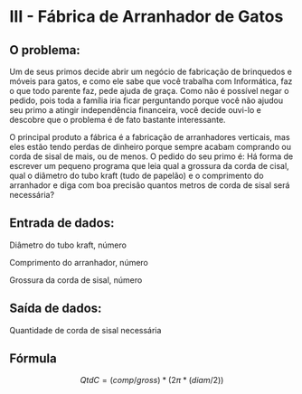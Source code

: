# III - Fábrica de Arranhador de Gatos

## O problema:

Um de seus primos decide abrir um negócio de fabricação de brinquedos e móveis para gatos, e como ele sabe que você trabalha com Informática, faz o que todo parente faz, pede ajuda de graça. Como não é possível negar o pedido, pois toda a família iria ficar perguntando porque você não ajudou seu primo a atingir independência financeira, você decide ouvi-lo e descobre que o problema é de fato bastante interessante.

O principal produto a fábrica é a fabricação de arranhadores verticais, mas eles estão tendo perdas de dinheiro porque sempre acabam comprando ou corda de sisal de mais, ou de menos. O pedido do seu primo é: Há forma de escrever um pequeno programa que leia qual a grossura da corda de cisal, qual o diâmetro do tubo kraft (tudo de papelão) e o comprimento do arranhador e diga com boa precisão quantos metros de corda de sisal será necessária?

## Entrada de dados:

Diâmetro do tubo kraft, número

Comprimento do arranhador, número

Grossura da corda de sisal, número

## Saída de dados:

Quantidade de corda de sisal necessária

## Fórmula

$$
QtdC = (comp / gross) * (2π * (diam/2))
$$

